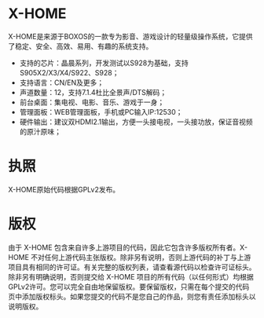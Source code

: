 # X-HOME
X-HOME是来源于BOXOS的一款专为影音、游戏设计的轻量级操作系统，它提供了稳定、安全、高效、易用、有趣的系统支持。
- 支持的芯片：晶晨系列，开发测试以S928为基础，支持S905X2/X3/X4/S922、S928；
- 支持语言：CN/EN及更多；
- 声道数量：12，支持7.1.4杜比全景声/DTS解码；
- 前台桌面：集电视、电影、音乐、游戏于一身；
- 管理面板：WEB管理面板，手机或PC输入IP:12530；
- 硬件输出：建议双HDMI2.1输出，方便一头接电视，一头接功放，保证音视频的原汁原味；
# 执照
X-HOME原始代码根据GPLv2发布。
# 版权
由于 X-HOME 包含来自许多上游项目的代码，因此它包含许多版权所有者。X-HOME 不对任何上游代码主张版权。除非另有说明，否则上游代码的补丁与上游项目具有相同的许可证。有关完整的版权列表，请查看源代码以检查许可证标头。除非另有明确说明，否则提交给 X-HOME 项目的所有代码（以任何形式）均根据GPLv2许可。您可以完全自由地保留版权。要保留版权，只需在每个提交的代码页中添加版权标头。如果您提交的代码不是您自己的作品，则您有责任添加标头以说明版权。
